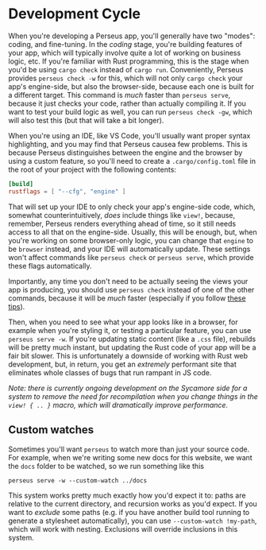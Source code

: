# Development Cycle

When you're developing a Perseus app, you'll generally have two "modes": coding, and fine-tuning. In the *coding* stage, you're building features of your app, which will typically involve quite a lot of working on business logic, etc. If you're familiar with Rust programming, this is the stage when you'd be using `cargo check` instead of `cargo run`. Conveniently, Perseus provides `perseus check -w` for this, which will not only `cargo check` your app's engine-side, but also the browser-side, because each one is built for a different target. This command is *much* faster than `perseus serve`, because it just checks your code, rather than actually compiling it. If you want to test your build logic as well, you can run `perseus check -gw`, which will also test this (but that will take a bit longer).

When you're using an IDE, like VS Code, you'll usually want proper syntax highlighting, and you may find that Perseus causea  few problems. This is because Perseus distinguishes between the engine and the browser by using a custom feature, so you'll need to create a `.cargo/config.toml` file in the root of your project with the following contents:

```toml
[build]
rustflags = [ "--cfg", "engine" ]
```

That will set up your IDE to only check your app's engine-side code, which, somewhat counterintuitively, *does* include things like `view!`, because, remember, Perseus renders everything ahead of time, so it still needs access to all that on the engine-side. Usually, this will be enough, but, when you're working on some browser-only logic, you can change that `engine` to be `browser` instead, and your IDE will automatically update. These settings won't affect commands like `perseus check` or `perseus serve`, which provide these flags automatically.

Importantly, any time you don't need to be actually seeing the views your app is producing, you should use `perseus check` instead of one of the other commands, because it will be *much* faster (especially if you follow [these tips](:fundamentals/compilation-times)).

Then, when you need to see what your app looks like in a browser, for example when you're styling it, or testing a particular feature, you can use `perseus serve -w`. If you're updating static content (like a `.css` file), rebuilds will be pretty much instant, but updating the Rust code of your app will be a fair bit slower. This is unfortunately a downside of working with Rust web development, but, in return, you get an *extremely* performant site that eliminates whole classes of bugs that run rampant in JS code.

*Note: there is currently ongoing development on the Sycamore side for a system to remove the need for recompilation when you change things in the `view! { .. }` macro, which will dramatically improve performance.*

## Custom watches

Sometimes you'll want `perseus` to watch more than just your source code. For example, when we're writing some new docs for this website, we want the `docs` folder to be watched, so we run something like this

```
perseus serve -w --custom-watch ../docs
```

This system works pretty much exactly how you'd expect it to: paths are relative to the current directory, and recursion works as you'd expect. If you want to *exclude* some paths (e.g. if you have another build tool running to generate a stylesheet automatically), you can use `--custom-watch !my-path`, which will work with nesting. Exclusions will override inclusions in this system.
